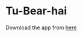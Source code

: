 # Tu-Bear-hai
Download the app from [here](https://drive.google.com/file/d/14bCD-QzfKqFSwZ-zaMjG97JsjbpCsV98/view?usp=sharing)
